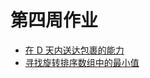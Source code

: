 # 第四周作业

- [在 D 天内送达包裹的能力](https://github.com/heyu-rise/algorithm-train/blob/main/week05/src/main/java/CapacityToShipPackagesWithinDDays.java)
- [寻找旋转排序数组中的最小值](https://github.com/heyu-rise/algorithm-train/blob/main/week05/src/main/java/FindMinimumInRotatedSortedArray2.java)

